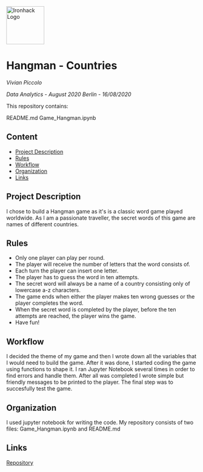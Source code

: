 <img src="https://bit.ly/2VnXWr2" alt="Ironhack Logo" width="100"/>

# Hangman - Countries 
*Vivian Piccolo*

*Data Analytics - August 2020 Berlin - 16/08/2020*

This repository contains:

README.md
Game_Hangman.ipynb

## Content
- [Project Description](#project-description)
- [Rules](#rules)
- [Workflow](#workflow)
- [Organization](#organization)
- [Links](#links)

## Project Description
I chose to build a Hangman game as it's is a classic word game played worldwide. As I am a passionate traveller, the secret words of this game are names of different countries. 

## Rules
- Only one player can play per round. 
- The player will receive the number of letters that the word consists of.
- Each turn the player can insert one letter.
- The player has to guess the word in ten attempts. 
- The secret word will always be a name of a country consisting only of lowercase a-z characters.
- The game ends when either the player makes ten wrong guesses or the player completes the word.
- When the secret word is completed by the player, before the ten attempts are reached, the player wins the game.
- Have fun!

## Workflow
I decided the theme of my game and then I wrote down all the variables that I would need to build the game. After it was done, I started coding the game using functions to shape it. I ran Jupyter Notebook several times in order to find errors and handle them. After all was completed I wrote simple but friendly messages to be printed to the player. The final step was to succesfully test the game.

## Organization
I used jupyter notebook for writing the code. My repository consists of two files: Game_Hangman.ipynb and README.md

## Links

[Repository](https://github.com/VivianPiccolo/data-ber-08-20/tree/master/Projects/module-1_projects/01_python-project/your-project)   